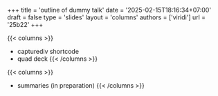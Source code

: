 +++
title = 'outline of dummy talk'
date = '2025-02-15T18:16:34+07:00'
draft = false
type = 'slides'
layout = 'columns'
authors = ['viridi']
url = '25b22'
+++
<!--more-->

{{< columns >}}
+ capturediv shortcode
+ quad deck
{{< /columns >}}

{{< columns >}}
+ summaries (in preparation)
{{< /columns >}}